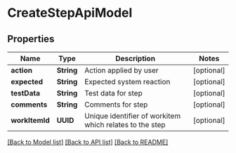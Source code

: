 # CreateStepApiModel

## Properties
Name | Type | Description | Notes
------------ | ------------- | ------------- | -------------
**action** | **String** | Action applied by user | [optional] 
**expected** | **String** | Expected system reaction | [optional] 
**testData** | **String** | Test data for step | [optional] 
**comments** | **String** | Comments for step | [optional] 
**workItemId** | **UUID** | Unique identifier of workitem which relates to the step | [optional] 

[[Back to Model list]](../README.md#documentation-for-models) [[Back to API list]](../README.md#documentation-for-api-endpoints) [[Back to README]](../README.md)


